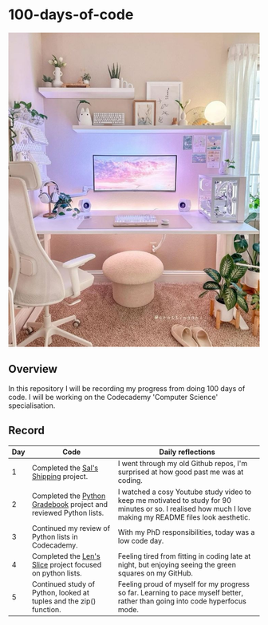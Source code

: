 # 100-days-of-code

![""](https://github.com/sarahm44/100-days-of-code/blob/main/aesthetic_setup.jpg)

## Overview
In this repository I will be recording my progress from doing 100 days of code. I will be working on the Codecademy 'Computer Science' specialisation.

## Record

| Day | Code | Daily reflections |
|----|----|----|
| 1 | Completed the [Sal's Shipping](https://github.com/sarahm44/sals-shipping-project) project. | I went through my old Github repos, I'm surprised at how good past me was at coding. |
| 2 | Completed the [Python Gradebook](https://github.com/sarahm44/python-gradebook) project and reviewed Python lists. | I watched a cosy Youtube study video to keep me motivated to study for 90 minutes or so. I realised how much I love making my README files look aesthetic. |
| 3 | Continued my review of Python lists in Codecademy. | With my PhD responsibilities, today was a low code day. |
| 4 | Completed the [Len's Slice](https://github.com/sarahm44/lens-slice) project focused on python lists. | Feeling tired from fitting in coding late at night, but enjoying seeing the green squares on my GitHub. |
| 5 | Continued study of Python, looked at tuples and the zip() function. | Feeling proud of myself for my progress so far. Learning to pace myself better, rather than going into code hyperfocus mode. | 
